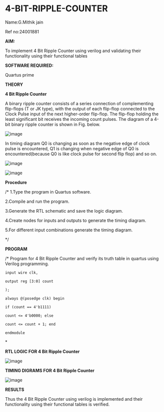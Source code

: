 # 4-BIT-RIPPLE-COUNTER

Name:G.Mithik jain

Ref no:24001881

**AIM:**

To implement  4 Bit Ripple Counter using verilog and validating their functionality using their functional tables

**SOFTWARE REQUIRED:**

Quartus prime

**THEORY**

**4 Bit Ripple Counter**

A binary ripple counter consists of a series connection of complementing flip-flops (T or JK type), with the output of each flip-flop connected to the Clock Pulse input of the next higher-order flip-flop. The flip-flop holding the least significant bit receives the incoming count pulses. The diagram of a 4-bit binary ripple counter is shown in Fig. below.

![image](https://github.com/naavaneetha/4-BIT-RIPPLE-COUNTER/assets/154305477/cb4b74d4-31ab-4359-95d0-d22e67daba13)

In timing diagram Q0 is changing as soon as the negative edge of clock pulse is encountered, Q1 is changing when negative edge of Q0 is encountered(because Q0 is like clock pulse for second flip flop) and so on.

![image](https://github.com/naavaneetha/4-BIT-RIPPLE-COUNTER/assets/154305477/a573a7d6-014e-4e54-93e6-e2ac9530960b)

![image](https://github.com/naavaneetha/4-BIT-RIPPLE-COUNTER/assets/154305477/85e1958a-2fc1-49bb-9a9f-d58ccbf3663c)

**Procedure**

/* 
1.Type the program in Quartus software.

2.Compile and run the program.

3.Generate the RTL schematic and save the logic diagram.

4.Create nodes for inputs and outputs to generate the timing diagram.

5.For different input combinations generate the timing diagram.

*/

**PROGRAM**

/* Program for 4 Bit Ripple Counter and verify its truth table in quartus using Verilog programming.

```
input wire clk,

output reg [3:0] count

);

always @(posedge clk) begin

if (count == 4'b1111)

count <= 4'b0000; else

count <= count + 1; end

endmodule
```
\*

**RTL LOGIC FOR 4 Bit Ripple Counter**

![image](https://github.com/user-attachments/assets/b3ee04f2-9483-4902-ab14-88fe17136d7f)

**TIMING DIGRAMS FOR 4 Bit Ripple Counter**

![image](https://github.com/user-attachments/assets/6f66a505-e82e-444a-8a02-ba678cd181e6)

**RESULTS**

Thus the 4 Bit Ripple Counter using verilog is implemented and their functionality using their functional tables is verified.
